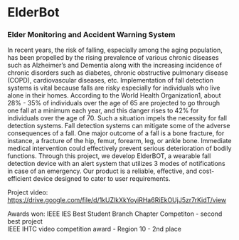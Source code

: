 # ElderBot
### Elder Monitoring and Accident Warning System

In recent years, the risk of falling, especially among the aging population, has been propelled by the rising prevalence of various chronic diseases such as Alzheimer’s and Dementia along with the increasing incidence of chronic disorders such as diabetes, chronic obstructive pulmonary disease (COPD), cardiovascular diseases, etc. Implementation of fall detection systems is vital because falls are risky especially for individuals who live alone in their homes. According to the World Health Organization1, about 28% - 35% of individuals over the age of 65 are projected to go through one fall at a minimum each year, and this danger rises to 42% for individuals over the age of 70. Such a situation impels the necessity for fall detection systems. Fall detection systems can mitigate some of the adverse consequences of a fall. One major outcome of a fall is a bone fracture, for instance, a fracture of the hip, femur, forearm, leg, or ankle bone. Immediate medical intervention could effectively prevent serious deterioration of bodily functions. Through this project, we develop ElderBOT, a wearable fall detection device with an alert system that utilizes 3 modes of notifications in case of an emergency. Our product is a reliable, effective, and cost-efficient device designed to cater to user requirements.

Project video: https://drive.google.com/file/d/1kUZlkXkYoyiRHa6RiEkOUjJ5zr7rKidT/view

Awards won: IEEE IES Best Student Branch Chapter Competiton - second best project                                    
            IEEE IHTC video competition award - Region 10 - 2nd place

